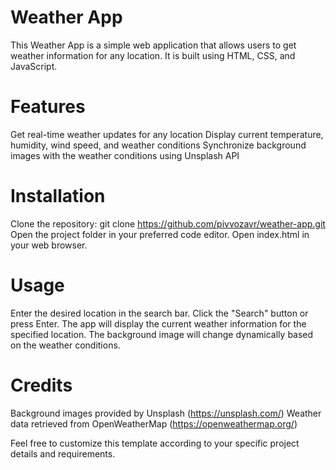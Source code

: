 # Weather App
This Weather App is a simple web application that allows users to get weather information for any location. It is built using HTML, CSS, and JavaScript.

# Features
Get real-time weather updates for any location
Display current temperature, humidity, wind speed, and weather conditions
Synchronize background images with the weather conditions using Unsplash API
# Installation
Clone the repository: git clone https://github.com/pivvozavr/weather-app.git
Open the project folder in your preferred code editor.
Open index.html in your web browser.
# Usage
Enter the desired location in the search bar.
Click the "Search" button or press Enter.
The app will display the current weather information for the specified location.
The background image will change dynamically based on the weather conditions.
# Credits
Background images provided by Unsplash (https://unsplash.com/)
Weather data retrieved from OpenWeatherMap (https://openweathermap.org/)

Feel free to customize this template according to your specific project details and requirements.
